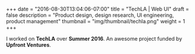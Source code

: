 +++
date = "2016-08-30T13:04:06-07:00"
title = "TechLA | Web UI"
draft = false
description = "Product design, design research, UI engineering, product management"
thumbnail = "img/thumbnail/techla.png"
weight = 1
+++

I worked on **TechLA** over **Summer 2016**. An awesome project funded by **Upfront Ventures**.
